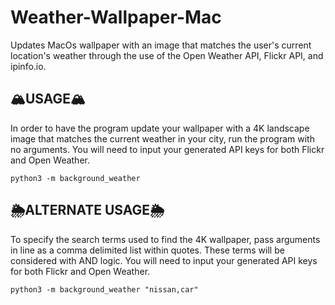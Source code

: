 # Weather-Wallpaper-Mac
Updates MacOs wallpaper with an image that matches the user's current location's weather through the use of the Open Weather API, Flickr API, and ipinfo.io.


## 🏔USAGE🏔
In order to have the program update your wallpaper with a 4K landscape image that matches the current weather in your city, run the program with no arguments. You will need to input your generated API keys for both Flickr and Open Weather.
```
python3 -m background_weather
```
## 🌦ALTERNATE USAGE🌦
To specify the search terms used to find the 4K wallpaper, pass arguments in line as a comma delimited list within quotes. These terms will be considered with AND logic. You will need to input your generated API keys for both Flickr and Open Weather.
```
python3 -m background_weather "nissan,car"
```
